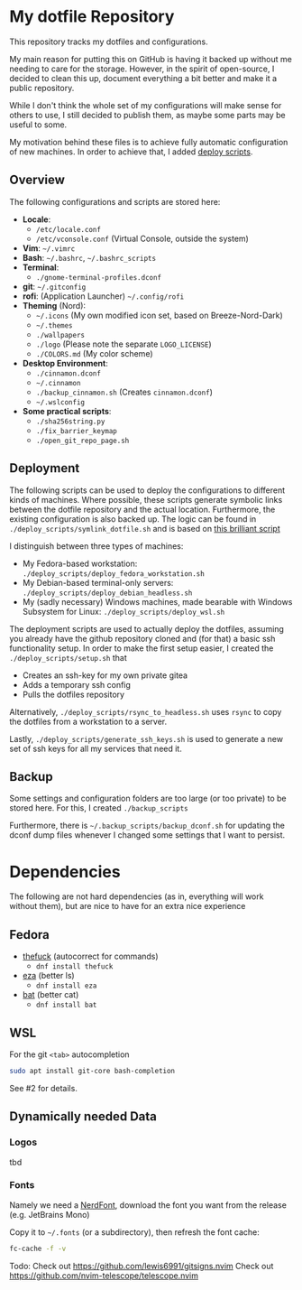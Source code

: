 # My dotfile Repository

This repository tracks my dotfiles and configurations.

My main reason for putting this on GitHub is having it backed up 
without me needing to care for the storage.
However, in the spirit of open-source, I decided to clean this up,
document everything a bit better and make it a public repository.

While I don't think the whole set of my configurations will make sense
for others to use, I still decided to publish them, as maybe some parts
may be useful to some.

My motivation behind these files is to achieve fully automatic 
configuration of new machines.
In order to achieve that, I added [deploy scripts](#deployment). 

## Overview

The following configurations and scripts are stored here:

- **Locale**:
	- `/etc/locale.conf`
	- `/etc/vconsole.conf` (Virtual Console, outside the system)
- **Vim**: `~/.vimrc`
- **Bash**: `~/.bashrc`, `~/.bashrc_scripts`
- **Terminal**:
	- `./gnome-terminal-profiles.dconf`
- **git**: `~/.gitconfig`
- **rofi**: (Application Launcher) `~/.config/rofi`
- **Theming** (Nord):
	- `~/.icons` (My own modified icon set, based on Breeze-Nord-Dark)
	- `~/.themes`
	- `./wallpapers`
	- `./logo` (Please note the separate `LOGO_LICENSE`)
	- `./COLORS.md` (My color scheme)
- **Desktop Environment**:
	- `./cinnamon.dconf`
	- `~/.cinnamon`
	- `./backup_cinnamon.sh` (Creates `cinnamon.dconf`)
	- `~/.wslconfig`
- **Some practical scripts**:
	- `./sha256string.py`
	- `./fix_barrier_keymap`
	- `./open_git_repo_page.sh`


## Deployment

The following scripts can be used to deploy the configurations to 
different kinds of machines. 
Where possible, these scripts generate symbolic links between the 
dotfile repository and the actual location.
Furthermore, the existing configuration is also backed up.
The logic can be found in `./deploy_scripts/symlink_dotfile.sh` 
and is based on [this brilliant script](https://github.com/tomnomnom/dotfiles/blob/master/setup.sh) 

I distinguish between three types of machines: 

- My Fedora-based workstation:
  `./deploy_scripts/deploy_fedora_workstation.sh`
- My Debian-based terminal-only servers:
  `./deploy_scripts/deploy_debian_headless.sh`
- My (sadly necessary) Windows machines, made bearable with Windows 
  Subsystem for Linux:
  `./deploy_scripts/deploy_wsl.sh`

The deployment scripts are used to actually deploy the dotfiles, 
assuming you already have the github repository cloned and (for that)
a basic ssh functionality setup. 
In order to make the first setup easier, I created the 
`./deploy_scripts/setup.sh` that

- Creates an ssh-key for my own private gitea
- Adds a temporary ssh config
- Pulls the dotfiles repository

Alternatively, `./deploy_scripts/rsync_to_headless.sh` uses `rsync`
to copy the dotfiles from a workstation to a server.

Lastly, `./deploy_scripts/generate_ssh_keys.sh` is used to generate a
new set of ssh keys for all my services that need it. 

## Backup

Some settings and configuration folders are too large (or too private)
to be stored here.
For this, I created `./backup_scripts`

Furthermore, there is `~/.backup_scripts/backup_dconf.sh` for 
updating the dconf dump files whenever I changed some settings that
I want to persist. 

# Dependencies
The following are not hard dependencies (as in, everything will work
without them), but are nice to have for an extra nice experience

## Fedora
- [thefuck](https://github.com/nvbn/thefuck) (autocorrect for commands)
	- `dnf install thefuck`
- [eza](https://github.com/eza-community/eza) (better ls)
	- `dnf install eza`
- [bat](https://github.com/sharkdp/bat) (better cat)
	- `dnf install bat`

## WSL
For the git `<tab>` autocompletion

```bash
sudo apt install git-core bash-completion
```

See #2 for details.

## Dynamically needed Data
### Logos
tbd

### Fonts 
Namely we need a [NerdFont](https://github.com/ryanoasis/nerd-fonts), download the font you want from the release (e.g. JetBrains Mono)

Copy it to `~/.fonts` (or a subdirectory), then refresh the font cache:
```bash
fc-cache -f -v
```

Todo: Check out https://github.com/lewis6991/gitsigns.nvim
Check out https://github.com/nvim-telescope/telescope.nvim
